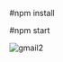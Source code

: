#npm install

#npm start


![gmail2](https://user-images.githubusercontent.com/60525860/206877464-516ca528-8265-42cb-a675-19e9d03c3632.png)

